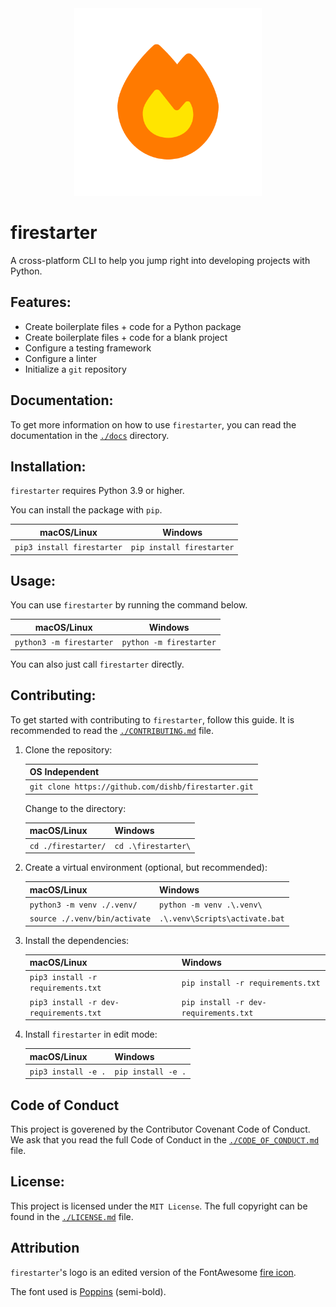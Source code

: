 <!--
MIT License

Copyright (c) 2023 Dishant B. (@dishb) <code.dishb@gmail.com>

Permission is hereby granted, free of charge, to any person obtaining a copy
of this software and associated documentation files (the "Software"), to deal
in the Software without restriction, including without limitation the rights
to use, copy, modify, merge, publish, distribute, sublicense, and/or sell
copies of the Software, and to permit persons to whom the Software is
furnished to do so, subject to the following conditions:

The above copyright notice and this permission notice shall be included in all
copies or substantial portions of the Software.

THE SOFTWARE IS PROVIDED "AS IS", WITHOUT WARRANTY OF ANY KIND, EXPRESS OR
IMPLIED, INCLUDING BUT NOT LIMITED TO THE WARRANTIES OF MERCHANTABILITY,
FITNESS FOR A PARTICULAR PURPOSE AND NONINFRINGEMENT. IN NO EVENT SHALL THE
AUTHORS OR COPYRIGHT HOLDERS BE LIABLE FOR ANY CLAIM, DAMAGES OR OTHER
LIABILITY, WHETHER IN AN ACTION OF CONTRACT, TORT OR OTHERWISE, ARISING FROM,
OUT OF OR IN CONNECTION WITH THE SOFTWARE OR THE USE OR OTHER DEALINGS IN THE
SOFTWARE.
-->

<div align = 'center'>
    <img alt = 'banner image' src = './assets/banner.png' width = 300/>
</div>

# firestarter
A cross-platform CLI to help you jump right into developing projects with Python.

## Features:
- Create boilerplate files + code for a Python package
- Create boilerplate files + code for a blank project
- Configure a testing framework
- Configure a linter
- Initialize a `git` repository

## Documentation:
To get more information on how to use `firestarter`, you can read the documentation in the [`./docs`](https://github.com/dishb/firestarter/tree/main/docs) directory.

## Installation:
`firestarter` requires Python 3.9 or higher.

You can install the package with `pip`.

| macOS/Linux | Windows |
| --- | --- |
| `pip3 install firestarter` | `pip install firestarter` |

## Usage:
You can use `firestarter` by running the command below.

| macOS/Linux | Windows |
| --- | --- |
| `python3 -m firestarter` | `python -m firestarter` |

You can also just call `firestarter` directly.

## Contributing:
To get started with contributing to `firestarter`, follow this guide.
It is recommended to read the [`./CONTRIBUTING.md`](https://github.com/dishb/firestarter/blob/main/CONTRIBUTING.md) file.

1. Clone the repository:

    | OS Independent |
    | --- |
    | `git clone https://github.com/dishb/firestarter.git` |

    Change to the directory:

    | macOS/Linux | Windows |
    | --- | --- |
    | `cd ./firestarter/` | `cd .\firestarter\` |

2. Create a virtual environment (optional, but recommended):

    | macOS/Linux | Windows |
    | --- | --- |
    | `python3 -m venv ./.venv/` | `python -m venv .\.venv\` |
    | `source ./.venv/bin/activate` | `.\.venv\Scripts\activate.bat` |

3. Install the dependencies:

    | macOS/Linux | Windows |
    | --- | --- |
    | `pip3 install -r requirements.txt` | `pip install -r requirements.txt` |
    | `pip3 install -r dev-requirements.txt` | `pip install -r dev-requirements.txt` |

4. Install `firestarter` in edit mode:

    | macOS/Linux | Windows |
    | --- | --- |
    | `pip3 install -e .` | `pip install -e .` |

## Code of Conduct
This project is goverened by the Contributor Covenant Code of Conduct.
We ask that you read the full Code of Conduct in the [`./CODE_OF_CONDUCT.md`](https://github.com/dishb/firestarter/blob/main/CODE_OF_CONDUCT.md) file.

## License:
This project is licensed under the `MIT License`. The full copyright can be found in the [`./LICENSE.md`](https://github.com/dishb/firestarter/blob/main/LICENSE.md) file.

## Attribution
`firestarter`'s logo is an edited version of the FontAwesome [fire icon](https://fontawesome.com/icons/fire?f=classic&s=solid).

The font used is [Poppins](https://fonts.google.com/specimen/Poppins) (semi-bold).
